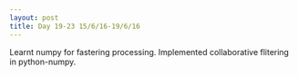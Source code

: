 ```yaml
---
layout: post
title: Day 19-23 15/6/16-19/6/16
---
```

Learnt numpy for fastering processing. Implemented collaborative flitering in python-numpy. 
